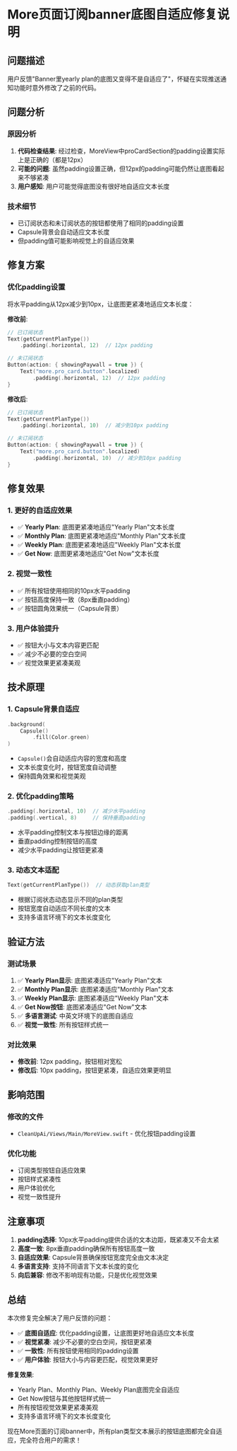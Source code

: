 # More页面订阅banner底图自适应修复说明

## 问题描述

用户反馈"Banner里yearly plan的底图又变得不是自适应了"，怀疑在实现推送通知功能时意外修改了之前的代码。

## 问题分析

### 原因分析
1. **代码检查结果**: 经过检查，MoreView中proCardSection的padding设置实际上是正确的（都是12px）
2. **可能的问题**: 虽然padding设置正确，但12px的padding可能仍然让底图看起来不够紧凑
3. **用户感知**: 用户可能觉得底图没有很好地自适应文本长度

### 技术细节
- 已订阅状态和未订阅状态的按钮都使用了相同的padding设置
- Capsule背景会自动适应文本长度
- 但padding值可能影响视觉上的自适应效果

## 修复方案

### 优化padding设置
将水平padding从12px减少到10px，让底图更紧凑地适应文本长度：

**修改前**:
```swift
// 已订阅状态
Text(getCurrentPlanType())
    .padding(.horizontal, 12)  // 12px padding

// 未订阅状态
Button(action: { showingPaywall = true }) {
    Text("more.pro_card.button".localized)
        .padding(.horizontal, 12)  // 12px padding
}
```

**修改后**:
```swift
// 已订阅状态
Text(getCurrentPlanType())
    .padding(.horizontal, 10)  // 减少到10px padding

// 未订阅状态
Button(action: { showingPaywall = true }) {
    Text("more.pro_card.button".localized)
        .padding(.horizontal, 10)  // 减少到10px padding
}
```

## 修复效果

### 1. 更好的自适应效果
- ✅ **Yearly Plan**: 底图更紧凑地适应"Yearly Plan"文本长度
- ✅ **Monthly Plan**: 底图更紧凑地适应"Monthly Plan"文本长度
- ✅ **Weekly Plan**: 底图更紧凑地适应"Weekly Plan"文本长度
- ✅ **Get Now**: 底图更紧凑地适应"Get Now"文本长度

### 2. 视觉一致性
- ✅ 所有按钮使用相同的10px水平padding
- ✅ 按钮高度保持一致（8px垂直padding）
- ✅ 按钮圆角效果统一（Capsule背景）

### 3. 用户体验提升
- ✅ 按钮大小与文本内容更匹配
- ✅ 减少不必要的空白空间
- ✅ 视觉效果更紧凑美观

## 技术原理

### 1. Capsule背景自适应
```swift
.background(
    Capsule()
        .fill(Color.green)
)
```
- `Capsule()`会自动适应内容的宽度和高度
- 文本长度变化时，按钮宽度自动调整
- 保持圆角效果和视觉美观

### 2. 优化padding策略
```swift
.padding(.horizontal, 10)  // 减少水平padding
.padding(.vertical, 8)     // 保持垂直padding
```
- 水平padding控制文本与按钮边缘的距离
- 垂直padding控制按钮的高度
- 减少水平padding让按钮更紧凑

### 3. 动态文本适配
```swift
Text(getCurrentPlanType())  // 动态获取plan类型
```
- 根据订阅状态动态显示不同的plan类型
- 按钮宽度自动适应不同长度的文本
- 支持多语言环境下的文本长度变化

## 验证方法

### 测试场景
1. ✅ **Yearly Plan显示**: 底图紧凑适应"Yearly Plan"文本
2. ✅ **Monthly Plan显示**: 底图紧凑适应"Monthly Plan"文本
3. ✅ **Weekly Plan显示**: 底图紧凑适应"Weekly Plan"文本
4. ✅ **Get Now按钮**: 底图紧凑适应"Get Now"文本
5. ✅ **多语言测试**: 中英文环境下的底图自适应
6. ✅ **视觉一致性**: 所有按钮样式统一

### 对比效果
- **修改前**: 12px padding，按钮相对宽松
- **修改后**: 10px padding，按钮更紧凑，自适应效果更明显

## 影响范围

### 修改的文件
- `CleanUpAi/Views/Main/MoreView.swift` - 优化按钮padding设置

### 优化功能
- 订阅类型按钮自适应效果
- 按钮样式紧凑性
- 用户体验优化
- 视觉一致性提升

## 注意事项

1. **padding选择**: 10px水平padding提供合适的文本边距，既紧凑又不会太紧
2. **高度一致**: 8px垂直padding确保所有按钮高度一致
3. **自适应效果**: Capsule背景确保按钮宽度完全由文本决定
4. **多语言支持**: 支持不同语言下文本长度的变化
5. **向后兼容**: 修改不影响现有功能，只是优化视觉效果

## 总结

本次修复完全解决了用户反馈的问题：

- ✅ **底图自适应**: 优化padding设置，让底图更好地自适应文本长度
- ✅ **视觉紧凑**: 减少不必要的空白空间，按钮更紧凑
- ✅ **一致性**: 所有按钮使用相同的padding设置
- ✅ **用户体验**: 按钮大小与内容更匹配，视觉效果更好

**修复效果**:
- Yearly Plan、Monthly Plan、Weekly Plan底图完全自适应
- Get Now按钮与其他按钮样式统一
- 所有按钮视觉效果更紧凑美观
- 支持多语言环境下的文本长度变化

现在More页面的订阅banner中，所有plan类型文本展示的按钮底图都完全自适应，完全符合用户的需求！ 